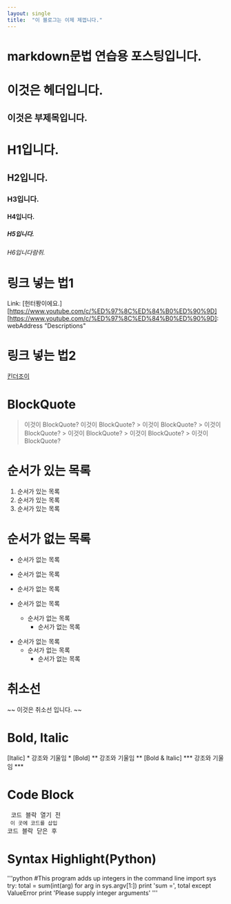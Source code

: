 ```yaml
---
layout: single
title:  "이 블로그는 이제 제껍니다."
---
```


# markdown문법 연습용 포스팅입니다.

이것은 헤더입니다.
===

이것은 부제목입니다.
---

# H1입니다.
## H2입니다.
### H3입니다.
#### H4입니다.
##### H5입니다.
###### H6입니다람쥐.

# 링크 넣는 법1
Link: [헌터퐝이에요.][https://www.youtube.com/c/%ED%97%8C%ED%84%B0%ED%90%9D]
[https://www.youtube.com/c/%ED%97%8C%ED%84%B0%ED%90%9D]: webAddress "Descriptions"

# 링크 넣는 법2
[킨더조이](https://drdr.ac/#carthegarden)

# BlockQuote
> 이것이 BlockQuote?
> 이것이 BlockQuote?
    > 이것이 BlockQuote?
    > 이것이 BlockQuote?
        > 이것이 BlockQuote?
        > 이것이 BlockQuote?
        > 이것이 BlockQuote?

# 순서가 있는 목록
1. 순서가 있는 목록
2. 순서가 있는 목록
3. 순서가 있는 목록

# 순서가 없는 목록
* 순서가 없는 목록
* 순서가 없는 목록
* 순서가 없는 목록

* 순서가 없는 목록
    * 순서가 없는 목록
        * 순서가 없는 목록

+ 순서가 없는 목록
    - 순서가 없는 목록
        * 순서가 없는 목록

# 취소선
~~ 이것은 취소선 입니다. ~~

# Bold, Italic
[Italic]           * 강조와 기울임 *
[Bold]            ** 강조와 기울임 **
[Bold & Italic]  *** 강조와 기울임 ***

# Code Block
<pre> 코드 블락 열기 전
<code> 이 곳에 코드를 삽입</code>
코드 블락 닫은 후</pre>

# Syntax Highlight(Python)
'''python
   #This program adds up integers in the command line
import sys
try:
    total = sum(int(arg) for arg in sys.argv[1:])
    print 'sum =', total
except ValueError
    print 'Please supply integer arguments'
'''





